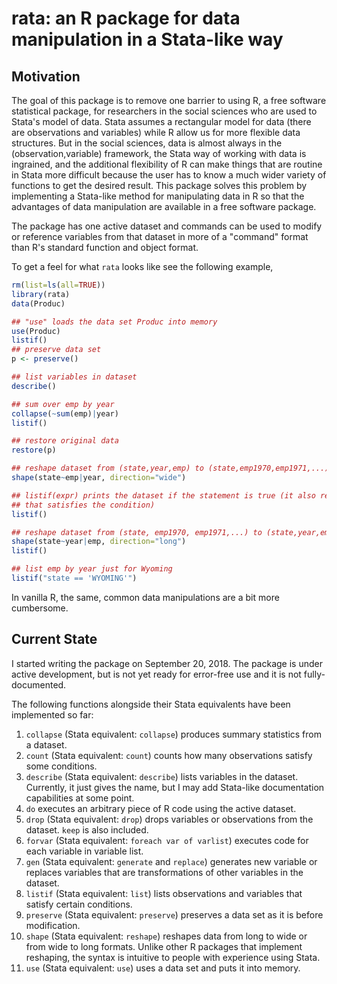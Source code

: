 # rata: an R package for data manipulation in a Stata-like way

## Motivation
The goal of this package is to remove one barrier to using R, a free software statistical package, for researchers in the social sciences who are used to Stata's model of data.  Stata assumes a rectangular model for data (there are observations and variables) while R allow us for more flexible data structures. But in the social sciences, data is almost always in the (observation,variable) framework, the Stata way of working with data is ingrained, and the additional flexibility of R can make things that are routine in Stata more difficult because the user has to know a much wider variety of functions to get the desired result.  This package solves this problem by implementing a Stata-like method for manipulating data in R so that the advantages of data manipulation are available in a free software package. 

The package has one active dataset and commands can be used to modify or reference variables from that dataset in more of a "command" format than R's standard function and object format. 

To get a feel for what `rata` looks like see the following example,
```R
rm(list=ls(all=TRUE))
library(rata)
data(Produc)

## "use" loads the data set Produc into memory
use(Produc)
listif()
## preserve data set
p <- preserve()

## list variables in dataset
describe()

## sum over emp by year
collapse(~sum(emp)|year)
listif()

## restore original data
restore(p)

## reshape dataset from (state,year,emp) to (state,emp1970,emp1971,...)
shape(state~emp|year, direction="wide")

## listif(expr) prints the dataset if the statement is true (it also returns the part of the dataset
## that satisfies the condition)
listif()

## reshape dataset from (state, emp1970, emp1971,...) to (state,year,emp)
shape(state~year|emp, direction="long")
listif()

## list emp by year just for Wyoming
listif("state == 'WYOMING'")
```

In vanilla R, the same, common data manipulations are a bit more cumbersome.

## Current State

I started writing the package on September 20, 2018.  The package is under active development, but is not yet ready for error-free use and it is not fully-documented.

The following functions alongside their Stata equivalents have been implemented so far:

1. `collapse` (Stata equivalent: `collapse`) produces summary statistics from a dataset.
2. `count` (Stata equivalent: `count`) counts how many observations satisfy some conditions.
3. `describe` (Stata equivalent: `describe`) lists variables in the dataset. Currently, it just gives the name, but I may add Stata-like documentation capabilities at some point.
4. `do` executes an arbitrary piece of R code using the active dataset.
5. `drop` (Stata equivalent: `drop`) drops variables or observations from the dataset. `keep` is also included.
6. `forvar` (Stata equivalent: `foreach var of varlist`) executes code for each variable in variable list.
7. `gen` (Stata equivalent: `generate` and `replace`) generates new variable or replaces variables that are transformations of other variables in the dataset.
8. `listif` (Stata equivalent: `list`) lists observations and variables that satisfy certain conditions.
9. `preserve` (Stata equivalent: `preserve`) preserves a data set as it is before modification.
10. `shape` (Stata equivalent: `reshape`) reshapes data from long to wide or from wide to long formats. Unlike other R packages that implement reshaping, the syntax is intuitive to people with experience using Stata.
11. `use` (Stata equivalent: `use`) uses a data set and puts it into memory.




